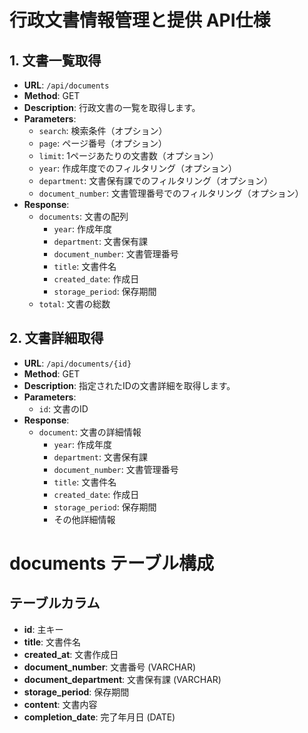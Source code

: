# 行政文書情報管理と提供 API仕様

## 1. 文書一覧取得

- **URL**: `/api/documents`
- **Method**: GET
- **Description**: 行政文書の一覧を取得します。
- **Parameters**:
  - `search`: 検索条件（オプション）
  - `page`: ページ番号（オプション）
  - `limit`: 1ページあたりの文書数（オプション）
  - `year`: 作成年度でのフィルタリング（オプション）
  - `department`: 文書保有課でのフィルタリング（オプション）
  - `document_number`: 文書管理番号でのフィルタリング（オプション）
- **Response**:
  - `documents`: 文書の配列
    - `year`: 作成年度
    - `department`: 文書保有課
    - `document_number`: 文書管理番号
    - `title`: 文書件名
    - `created_date`: 作成日
    - `storage_period`: 保存期間
  - `total`: 文書の総数

## 2. 文書詳細取得

- **URL**: `/api/documents/{id}`
- **Method**: GET
- **Description**: 指定されたIDの文書詳細を取得します。
- **Parameters**:
  - `id`: 文書のID
- **Response**:
  - `document`: 文書の詳細情報
    - `year`: 作成年度
    - `department`: 文書保有課
    - `document_number`: 文書管理番号
    - `title`: 文書件名
    - `created_date`: 作成日
    - `storage_period`: 保存期間
    - その他詳細情報



# documents テーブル構成

## テーブルカラム

- **id**: 主キー
- **title**: 文書件名
- **created_at**: 文書作成日
- **document_number**: 文書番号 (VARCHAR)
- **document_department**: 文書保有課 (VARCHAR)
- **storage_period**: 保存期間
- **content**: 文書内容
- **completion_date**: 完了年月日 (DATE)
